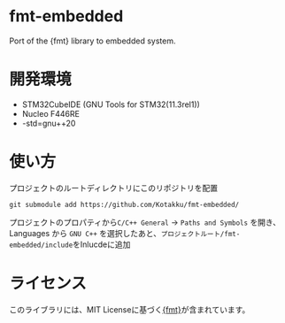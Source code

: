 # fmt-embedded
Port of the {fmt} library to embedded system.

# 開発環境
- STM32CubeIDE (GNU Tools for STM32(11.3rel1))
- Nucleo F446RE
- -std=gnu++20

# 使い方
プロジェクトのルートディレクトリにこのリポジトリを配置
```
git submodule add https://github.com/Kotakku/fmt-embedded/
```

プロジェクトのプロパティから`C/C++ General` -> `Paths and Symbols` を開き、Languages から `GNU C++` を選択したあと、`プロジェクトルート/fmt-embedded/include`をInlucdeに追加


# ライセンス
このライブラリには、MIT Licenseに基づく[{fmt}](https://github.com/fmtlib/fmt)が含まれています。